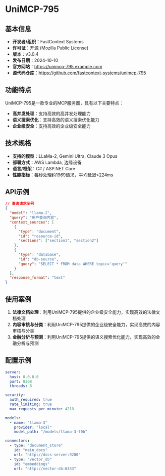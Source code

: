 # UniMCP-795

## 基本信息

- **开发者/组织**：FastContext Systems
- **许可证**：开源 (Mozilla Public License)
- **版本**：v3.0.4
- **发布日期**：2024-10-10
- **官方网站**：https://unimcp-795.example.com
- **源代码仓库**：https://github.com/fastcontext-systems/unimcp-795

## 功能特点

UniMCP-795是一款专业的MCP服务器，具有以下主要特点：

- **高并发处理**：支持高效的高并发处理能力
- **语义搜索优化**：支持高效的语义搜索优化能力
- **企业级安全**：支持高效的企业级安全能力


## 技术规格

- **支持的模型**：LLaMa-2, Gemini Ultra, Claude 3 Opus
- **部署方式**：AWS Lambda, 边缘设备
- **语言/框架**：C# / ASP.NET Core
- **性能指标**：每秒处理约1969请求，平均延迟<224ms

## API示例

```json
// 查询请求示例
{
  "model": "llama-2",
  "query": "用户查询内容",
  "context_sources": [
    {
      "type": "document",
      "id": "resource-id",
      "sections": ["section1", "section2"]
    },
    {
      "type": "database",
      "id": "db-source",
      "query": "SELECT * FROM data WHERE topic='query'"
    }
  ],
  "response_format": "text"
}
```

## 使用案例

1. **法律文档处理**：利用UniMCP-795提供的企业级安全能力，实现高效的法律文档处理
2. **内容审核与分类**：利用UniMCP-795提供的企业级安全能力，实现高效的内容审核与分类
3. **金融分析与预测**：利用UniMCP-795提供的语义搜索优化能力，实现高效的金融分析与预测


## 配置示例

```yaml
server:
  host: 0.0.0.0
  port: 8308
  threads: 8

security:
  auth_required: true
  rate_limiting: true
  max_requests_per_minute: 4218

models:
  - name: "llama-3"
    provider: "local"
    model_path: "/models/llama-3-70b"

connectors:
  - type: "document_store"
    id: "main_docs"
    url: "http://docs-server:9200"
  - type: "vector_db"
    id: "embeddings"
    url: "http://vector-db:6333"
```